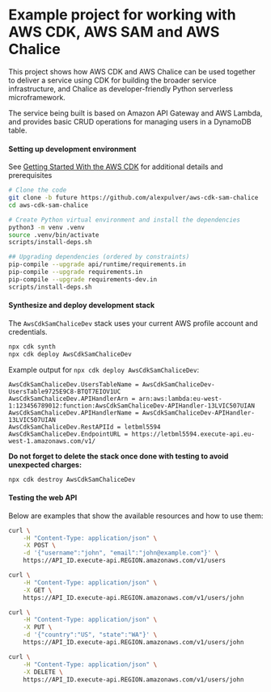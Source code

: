 # Example project for working with AWS CDK, AWS SAM and AWS Chalice

This project shows how AWS CDK and AWS Chalice can be used
together to deliver a service using CDK for building the broader service
infrastructure, and Chalice as developer-friendly Python serverless 
microframework.

The service being built is based on Amazon API Gateway and AWS Lambda, 
and provides basic CRUD operations for managing users in a DynamoDB table.

#### Setting up development environment

See [Getting Started With the AWS CDK](https://docs.aws.amazon.com/cdk/latest/guide/getting_started.html)
for additional details and prerequisites

```bash
# Clone the code
git clone -b future https://github.com/alexpulver/aws-cdk-sam-chalice
cd aws-cdk-sam-chalice

# Create Python virtual environment and install the dependencies
python3 -m venv .venv
source .venv/bin/activate
scripts/install-deps.sh

## Upgrading dependencies (ordered by constraints)
pip-compile --upgrade api/runtime/requirements.in
pip-compile --upgrade requirements.in
pip-compile --upgrade requirements-dev.in
scripts/install-deps.sh
```

#### Synthesize and deploy development stack

The `AwsCdkSamChaliceDev` stack uses your current AWS profile account and credentials.

```bash
npx cdk synth
npx cdk deploy AwsCdkSamChaliceDev
```

Example output for `npx cdk deploy AwsCdkSamChaliceDev`:

```text
AwsCdkSamChaliceDev.UsersTableName = AwsCdkSamChaliceDev-UsersTable9725E9C8-BTQT7EIOV1UC
AwsCdkSamChaliceDev.APIHandlerArn = arn:aws:lambda:eu-west-1:123456789012:function:AwsCdkSamChaliceDev-APIHandler-13LVIC507UIAN
AwsCdkSamChaliceDev.APIHandlerName = AwsCdkSamChaliceDev-APIHandler-13LVIC507UIAN
AwsCdkSamChaliceDev.RestAPIId = letbml5594
AwsCdkSamChaliceDev.EndpointURL = https://letbml5594.execute-api.eu-west-1.amazonaws.com/v1/
```

**Do not forget to delete the stack once done with testing to avoid unexpected
charges:**
```bash
npx cdk destroy AwsCdkSamChaliceDev
```

#### Testing the web API

Below are examples that show the available resources and how to use them:

```bash
curl \
    -H "Content-Type: application/json" \
    -X POST \
    -d '{"username":"john", "email":"john@example.com"}' \
    https://API_ID.execute-api.REGION.amazonaws.com/v1/users

curl \
    -H "Content-Type: application/json" \
    -X GET \
    https://API_ID.execute-api.REGION.amazonaws.com/v1/users/john

curl \
    -H "Content-Type: application/json" \
    -X PUT \
    -d '{"country":"US", "state":"WA"}' \
    https://API_ID.execute-api.REGION.amazonaws.com/v1/users/john

curl \
    -H "Content-Type: application/json" \
    -X DELETE \
    https://API_ID.execute-api.REGION.amazonaws.com/v1/users/john
```
